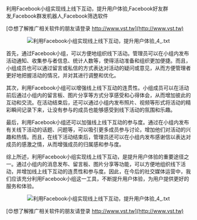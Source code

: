 利用Facebook小组实现线上线下互动，提升用户体验,Facebook好友群发,Facebook群发机器人,Facebook筛选软件

[😍想了解推广相关软件的朋友请登录 http://www.vst.tw](http://www.vst.tw)

 <center><img src="https://vst.tw/MP4/tuiguang/png/5.png" alt="利用Facebook小组实现线上线下互动，提升用户体验_4_.txt"></center>

首先，通过Facebook小组，可以方便地组织线下活动。管理员可以在小组内发布活动通知、收集参与者信息、统计人数等，使得活动准备和组织更加便捷。而且，小组成员也可以通过留言或私信的方式表达对活动的疑问或意见，从而方便管理者更好地把握活动的情况，并对其进行调整和优化。

其次，利用Facebook小组可以增强线上线下互动的连贯性。小组成员可以在活动前后通过小组内的留言板、图片分享等方式分享感受和心得体会，从而增加彼此的互动和交流。在活动结束后，还可以通过小组内发布照片、视频等形式将活动的精彩瞬间记录下来，让没有参与的成员也能够感受到线下活动的氛围和乐趣。

最后，利用Facebook小组还可以加强线上线下互动的参与度。通过在小组内发布有关线下活动的话题、问题等，可以吸引更多成员参与讨论，增加他们对活动的兴趣和热情。而且，在线下活动结束后，管理员还可以在小组内发布感谢信以表达对成员的感激之情，从而增强成员的归属感和参与度。

综上所述，利用Facebook小组实现线上线下互动，是提升用户体验的重要途径之一。通过小组内的消息发布、留言板、图片分享等功能，可以方便地组织线下活动，并增加线上线下互动的连贯性和参与度。因此，在今后的社交媒体运营中，我们应该充分利用Facebook小组这一工具，不断提升用户体验，为用户提供更好的服务和体验。

 <center><img src="https://vst.tw/MP4/tuiguang/png/1.png" alt="利用Facebook小组实现线上线下互动，提升用户体验_4_.txt"></center>

[😍想了解推广相关软件的朋友请登录 http://www.vst.tw](http://www.vst.tw)



